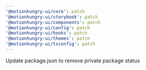 ```yaml
---
'@motionhungry-ui/core': patch
'@motionhungry-ui/storybook': patch
'@motionhungry-ui/components': patch
'@motionhungry-ui/config': patch
'@motionhungry-ui/hooks': patch
'@motionhungry-ui/themes': patch
'@motionhungry-ui/tsconfig': patch
---
```


Update package.json to remove private package status
